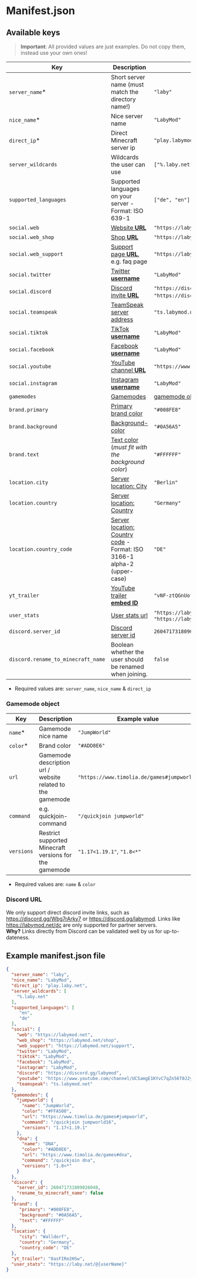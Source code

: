 # Manifest.json

## Available keys

> **Important**: All provided values are just examples. Do not copy them, instead use your own ones!

| Key         | Description            | Example value    |
|-------------|----------------------------|------------------|
| `server_name`* | Short server name (must match the directory name!) | `"laby"`           |
| `nice_name`*   | Nice server name           | `"LabyMod"`        |
| `direct_ip`*   | Direct Minecraft server ip | `"play.labymod.net"` |
| `server_wildcards`   | Wildcards the user can use | `["%.laby.net", "%.labymod.net"]` |
| `supported_languages`   | Supported languages on your server - Format: ISO 639-1 | `["de", "en"]` |
| `social.web`   | [Website **URL**](Usages.md#social) | `"https://labymod.net"` |
| `social.web_shop`   | [Shop **URL**](Usages.md#links) | `"https://labymod.net/shop"` |
| `social.web_support`   | [Support page **URL**](Usages.md#links), e.g. faq page | `"https://labymod.net/support"` |
| `social.twitter`   | [Twitter **username**](Usages.md#social) | `"LabyMod"` |
| `social.discord`   | [Discord invite **URL**](Usages.md#social) | `"https://discord.gg/labymod"` *or* `"https://discord.gg/Wbg7rArky7"` ([Read more](#discord-url)) |
| `social.teamspeak`   | [TeamSpeak server address](Usages.md#social) | `"ts.labymod.net"` |
| `social.tiktok`   | [TikTok **username**](Usages.md#social) | `"LabyMod"` |
| `social.facebook`   | [Facebook **username**](Usages.md#social) | `"LabyMod"` |
| `social.youtube`   | [YouTube channel **URL**](Usages.md#social) | `"https://www.youtube.com/channel/UCSamgE1KYvC7qZn56T0J2yg"` |
| `social.instagram`   | [Instagram **username**](Usages.md#social) | `"LabyMod"` |
| `gamemodes`   | [Gamemodes](Usages.md#gamemodes) | [gamemode object](#gamemode-object) |
| `brand.primary`   | [Primary brand color](Usages.md#colorize-your-page) | `"#008FE8"` |
| `brand.background`   | [Background-color](Usages.md#colorize-your-page) | `"#0A56A5"` |
| `brand.text`   | [Text color](Usages.md#colorize-your-page) (*must fit with the background color*) | `"#FFFFFF"` |
| `location.city`   | [Server location: City](Usages.md#server-location) | `"Berlin"` |
| `location.country`   | [Server location: Country](Usages.md#server-location) | `"Germany"` |
| `location.country_code`   | [Server location: Country code](Usages.md#server-location) - Format: ISO 3166-1 alpha-2 (upper-case) | `"DE"` |
| `yt_trailer`   | [YouTube trailer **embed ID**](Usages.md#server-trailer) | `"vNF-ztQGnUo"` |
| `user_stats`   | [User stats url](Usages.md#links) | `"https://laby.net/@{userName}"` *or* `"https://laby.net/@{uuid}"` |
|  `discord.server_id`   | [Discord server id](Usages.md#one-click-discord-join-partner-only) | `260471731809026048` |
|  `discord.rename_to_minecraft_name`   | Boolean whether the user should be renamed when joining. | `false` |

* Required values are: `server_name`, `nice_name` & `direct_ip`


### Gamemode object
| Key        | Description                                                | Example value                              |
|------------|------------------------------------------------------------|--------------------------------------------|
| `name`*    | Gamemode nice name                                         | `"JumpWorld"`                              |
| `color`*   | Brand color                                                | `"#ADD8E6"`                                |
| `url`      | Gamemode description url / website related to the gamemode | `"https://www.timolia.de/games#jumpworld"` |
| `command`  | e.g. quickjoin-command                                     | `"/quickjoin jumpworld"`                   |
| `versions` | Restrict supported Minecraft versions for the gamemode     | `"1.17<1.19.1"`, `"1.8<*"`                 |

* Required values are: `name` & `color`


### Discord URL

We only support direct discord invite links, such as https://discord.gg/Wbg7rArky7 or https://discord.gg/labymod. Links
like https://labymod.net/dc are only supported for partner servers.<br>
**Why?** Links directly from Discord can be validated well by us for up-to-dateness.

## Example manifest.json file

```json
{
  "server_name": "laby",
  "nice_name": "LabyMod",
  "direct_ip": "play.laby.net",
  "server_wildcards": [
    "%.laby.net"
  ],
  "supported_languages": [
     "en",
     "de"
  ],
  "social": {
    "web": "https://labymod.net",
    "web_shop": "https://labymod.net/shop",
    "web_support": "https://labymod.net/support",
    "twitter": "LabyMod",
    "tiktok": "LabyMod",
    "facebook": "LabyMod",
    "instagram": "LabyMod",
    "discord": "https://discord.gg/labymod",
    "youtube": "https://www.youtube.com/channel/UCSamgE1KYvC7qZn56T0J2yg",
    "teamspeak": "ts.labymod.net"
  },
  "gamemodes": {
    "jumpworld": {
      "name": "JumpWorld", 
      "color": "#FFA500",
      "url": "https://www.timolia.de/games#jumpworld",
      "command": "/quickjoin jumpworld16",
      "versions": "1.17<1.19.1"
    },
    "dna": {
      "name": "DNA",
      "color": "#ADD8E6",
      "url": "https://www.timolia.de/games#dna",
      "command": "/quickjoin dna",
      "versions": "1.8<*"
    }
  },
  "discord": {
    "server_id": 260471731809026048,
    "rename_to_minecraft_name": false
  },
  "brand": {
     "primary": "#008FE8",
     "background": "#0A56A5",
     "text": "#FFFFFF"
  }, 
  "location": {
     "city": "Walldorf",
     "country": "Germany",
     "country_code": "DE"
  },
  "yt_trailer": "8asFIRe2HSw",
  "user_stats": "https://laby.net/@{userName}"
}
```
